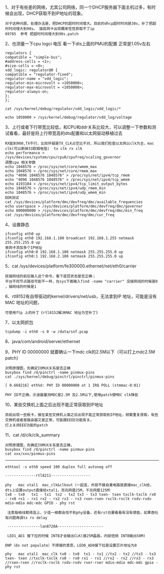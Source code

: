 
1、对于有些差的网络，尤其公司网络，同一个DHCP服务器下面主机过多，有时候会出现，DHCP获取不到IP地址的现象。

```
对于这种问题，处理办法是，把DHCP的超时时间增大。目前的dhcp超时时间是30s，补丁把超时时间增大到90s。 插拔网卡出现概率性性获取不了ip
89785  参考 把超时时间增大到90s.patch
```
2、也测量一下cpu logci 电压 看一下dts上面的PMU的配置 正常是1.05v左右
```
regulators {
compatible = "simple-bus";
#address-cells = <1>;
#size-cells = <0>;
vdd_logic: regulator@0 {
compatible = "regulator-fixed";
regulator-name = "vdd_logic";
regulator-min-microvolt = <1050000>;
regulator-max-microvolt = <1050000>;
regulator-always-on;
};
};

cat /sys/kernel/debug/regulator/vdd_logic/vdd_logic/*

echo 1050000 > /sys/kernel/debug/regulator/vdd_log/voltage
```

3、上行或者下行带宽比较低，和CPU和ddr关系比较大，可以调整一下参数和测试看看，最好是将上行带宽高的dts配置和以太网驱动移植过去
```
RX能到900,TX不行，比较怀疑是TX_CLK占空比不对，所以我们检查以太网以clk为主，mac clk(可以断掉33欧姆电阻)  tx clk rx clk
echo performance > /sys/devices/system/cpu/cpu0/cpufreq/scaling_governor
调整cpu 相关参数
echo 1048576 > /proc/sys/net/core/wmem_max
echo 1048576 > /proc/sys/net/core/rmem_max
echo "4096 1048576 1048576" > /proc/sys/net/ipv4/tcp_rmem
echo "4096 1048576 1048576" > /proc/sys/net/ipv4/tcp_wmem
echo 4193104 > /proc/sys/net/ipv4/tcp_limit_output_bytes
echo 1048576 > /proc/sys/net/ipv4/udp_rmem_min
echo 1048576 > /proc/sys/net/ipv4/udp_wmem_min
DDR测试
cat /sys/devices/platform/dmc/devfreq/dmc/available_frequencies
echo userspace > /sys/devices/platform/dmc/devfreq/dmc/governor
echo 800000000 > /sys/devices/platform/dmc/devfreq/dmc/min_freq
cat /sys/devices/platform/dmc/devfreq/dmc/cur_freq
```
4、设置静态
```
ifconfig eth0 up
ifconfig eth0 192.168.1.100 broadcast 192.168.1.255 netmask 255.255.255.0 up
单网卡添加多个IP地址
ifconfig eth0:0 192.168.1.100 netmask 255.255.255.0 up
ifconfig eth0:1 192.168.2.100 netmask 255.255.255.0 up
```
5、cat /sys/devices/platform/fe300000.ethernet/net/eth0/carrier
```
拔插网线的前后输入这个命令，看下底层状态是否正确；
平台不同节点路径可能不一样，在sys下面输入find -name "carrier" 没插网线的时候是0 ，插网线的时候是1
```
6、rtl8152有自带驱动的kernel/drivers/net/usb，无法拿到IP 地址，可能是没有MAC 地址的问题，
```
可使用ftp 上的补丁《rtl8152解决MAC 地址为空补丁》
```
7、以太网抓包
```
tcpdump -i eth0 -s 0 -w /data/snf.pcap
```
8、java/com/android/server/ethernet

9、PHY ID 00000000 就要确认一下mdc clk的2.5M以下（可以打上mdc2.5M patch）
```
对照原理图，先确定IOMUX关系是否正确
busybox find /d/pinctrl -name pinmux-pins
cat ./sys/kernel/debug/pinctrl/pinctrl/pinmux-pins

[ 0.668216] eth%d: PHY ID 00000000 at 1 IRQ POLL (stmmac-0:01)

PHY ID不正确，示波器量测MDC是2.5M 及2.5M以下,使用patch使MDC clk降低
```
10、某些交换机上面之后出现不能正常获取到IP地址
```
目前出现一些板卡，接在某些交换机上面之后出现不能正常获取到IP地址，频繁重复获取，有些交换机或者是路由器又是正常，可能跟EEEE功能有关，
打上关闭EEE功能的patch
```

11、cat /d/clk/clk_summary
```
对照原理图，先确定IOMUX关系是否正确，
busybox find /d/pinctrl -name pinmux-pins
cat xxx/xxx/pinmux-pins
```

----------------------------------------------------------------



```
ethtool -s eth0 speed 100 duplex full autoneg off

--------------rtl8211------------------

phy   mac xtal1  mac_clk&clkout（一起连，外部不接自激电路就直接mac_clk给，dts上设置output直接给xtal1，百兆网是25M，千兆网是125M）
tx0 - tx0   tx1 - tx1  tx2 - tx2 tx3 - tx3 txen- txen txclk-txclk rx0 - rx0 rx1 - rx1 rx2 - rx2 rx3 - rx3 rxen-rxen rxclk-rxclk rxdv-rxdv mdio-mdio mdc-mdc GPIO - phy rst
 
 注意每根线都得连上，少连一根都会找不到phy设备，还有rst也要看看有没有使能，如果吞吐有问题再调tx rx delay
 
 ---------------lan8720A---------------------
 
 LED1_AD1 接下拉的时候 INTB才会输出CLK(接25M晶振，内部倍频 INTB输出50M) 

DNP（do not populate）不焊接的意思，LED0_AD0接下拉是设置芯片地址为0

phy   mac xtal1  mac_clk tx0 - tx0  tx1 - tx1 //tx2 - tx2 //tx3 - tx3 txen- txen //txclk-txclk rx0 - rx0 rx1 - rx1 //rx2 - rx2 //rx3 - rx3 //rxen-rxen //rxclk-rxclk rxdv-rxdv rxer-rxer mdio-mdio mdc-mdc gpio - phy rst

```
 
 
 
 
 
